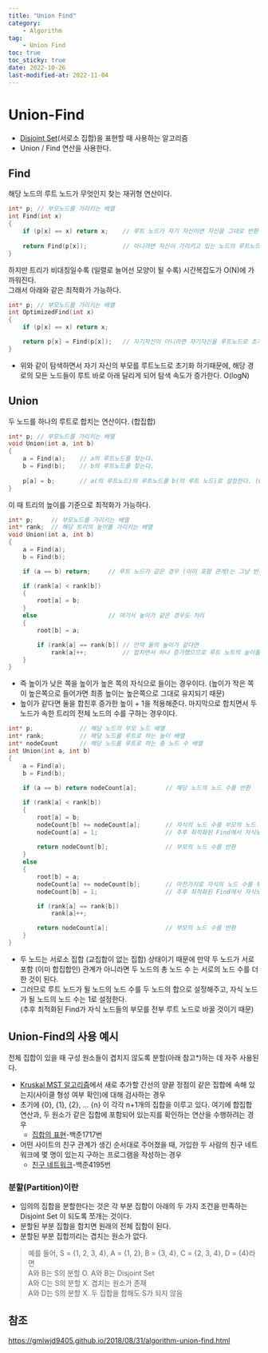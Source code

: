 ```yaml
---
title: "Union Find"
category:
    - Algorithm
tag:
    - Union Find
toc: true
toc_sticky: true
date: 2022-10-26
last-modified-at: 2022-11-04
---
```


# Union-Find
* [Disjoint Set]()(서로소 집합)을 표현할 때 사용하는 알고리즘
* Union / Find 연산을 사용한다.

## Find
해당 노드의 루트 노드가 무엇인지 찾는 재귀형 연산이다.
```c++
int* p; // 부모노드를 가리키는 배열
int Find(int x)
{
    if (p[x] == x) return x;    // 루트 노드가 자기 자신이면 자신을 그대로 반환
    
    return Find(p[x]);          // 아니라면 자신이 가리키고 있는 노드의 루트노드를 재귀적으로 탐색하여 반환
}
```
하지만 트리가 비대칭일수록 (일렬로 늘어선 모양이 될 수록) 시간복잡도가 O(N)에 가까워진다.   
그래서 아래와 같은 최적화가 가능하다.
```c++
int* p; // 부모노드를 가리키는 배열
int OptimizedFind(int x)
{
    if (p[x] == x) return x;

    return p[x] = Find(p[x]);   // 자기자신이 아니라면 자기자신을 루트노드로 초기화하고 반환
}
```
* 위와 같이 탐색하면서 자기 자신의 부모를 루트노드로 초기화 하기때문에, 해당 경로의 모든 노드들이 루트 바로 아래 달리게 되어 탐색 속도가 증가한다. O(logN)

## Union
두 노드를 하나의 루트로 합치는 연산이다. (합집합)
```c++
int* p; // 부모노드를 가리키는 배열
void Union(int a, int b)
{
    a = Find(a);    // a의 루트노드를 찾는다.
    b = Find(b);    // b의 루트노드를 찾는다.
    
    p[a] = b;       // a(의 루트노드)의 루트노드를 b(의 루트 노드)로 설정한다. (b의 자식 노드로 a가 들어간 셈)
}
```
이 때 트리의 높이를 기준으로 최적화가 가능하다.
```c++
int* p;     // 부모노드를 가리키는 배열
int* rank;  // 해당 트리의 높이를 가리키는 배열
void Union(int a, int b)
{
    a = Find(a);
    b = Find(b);

    if (a == b) return;     // 루트 노드가 같은 경우 (이미 포함 관계)는 그냥 반환

    if (rank[a] < rank[b])
    {
        root[a] = b;
    }
    else                    // 여기서 높이가 같은 경우도 처리
    {
        root[b] = a;

        if (rank[a] == rank[b]) // 만약 둘의 높이가 같다면
            rank[a]++;          // 합치면서 하나 증가했으므로 루트 노트의 높이를 증가 처리
    }
}
```

* 즉 높이가 낮은 쪽을 높이가 높은 쪽의 자식으로 들이는 경우이다.  (높이가 작은 쪽이 높은쪽으로 들어가면 최종 높이는 높은쪽으로 그대로 유지되기 때문)   
* 높이가 같다면 둘을 합친후 증가한 높이 + 1을 적용해준다.
마지막으로 합치면서 두 노드가 속한 트리의 전체 노드의 수를 구하는 경우이다.
```c++
int* p;             // 해당 노드의 부모 노드 배열
int* rank;          // 해당 노드를 루트로 하는 높이 배열
int* nodeCount      // 해당 노드를 루트로 하는 총 노드 수 배열
int Union(int a, int b)
{
    a = Find(a);
    b = Find(b);
    
    if (a == b) return nodeCount[a];        // 해당 노드의 노드 수를 반환

    if (rank[a] < rank[b])
    {
        root[a] = b;
        nodeCount[b] += nodeCount[a];       // 자식의 노드 수를 부모의 노드 수에 더해준다. (서로소 집합이기때문에 겹치는 부분이 없음)
        nodeCount[a] = 1;                   // 추후 최적화된 Find에서 자식노드들이 다 부모노드 밑으로 들어갈 것이기 때문에 자기 자신만 노드로 가짐
        
        return nodeCount[b];                // 부모의 노드 수를 반환
    }
    else
    {
        root[b] = a;
        nodeCount[a] += nodeCount[b];       // 마찬가지로 자식의 노드 수를 부모의 노드 수에 더해준다.
        nodeCount[b] = 1;                   // 추후 최적화된 Find에서 자식노드들이 다 부모노드 밑으로 들어갈 것이기 때문에 자기 자신만 노드로 가짐

        if (rank[a] == rank[b])
            rank[a]++;

        return nodeCount[a];                // 부모의 노드 수를 반환
    }
}
```
* 두 노드는 서로소 집합 (교집합이 없는 집합) 상태이기 때문에 만약 두 노드가 서로 포함 (이미 합집합인) 관계가 아니라면 두 노드의 총 노드 수 는 서로의 노드 수를 더한 것이 된다.
* 그러므로 루트 노드가 될 노드의 노드 수를 두 노드의 합으로 설정해주고, 자식 노드가 될 노드의 노드 수는 1로 설정한다.   
(추후 최적화된 Find가 자식 노드들의 부모를 전부 루트 노드로 바꿀 것이기 때문)

## Union-Find의 사용 예시
전체 집합이 있을 때 구성 원소들이 겹치지 않도록 분할(아래 참고*)하는 데 자주 사용된다.

* [Kruskal MST 알고리즘]()에서 새로 추가할 간선의 양끝 정점이 같은 집합에 속해 있는지(사이클 형성 여부 확인)에 대해 검사하는 경우
* 초기에 {0}, {1}, {2}, … {n} 이 각각 n+1개의 집합을 이루고 있다. 여기에 합집합 연산과, 두 원소가 같은 집합에 포함되어 있는지를 확인하는 연산을 수행하려는 경우
    * [집합의 표현](https://github.com/Sho1007/TIL/blob/main/Algorithm/Coding%20Test/BOJ/%5BBOJ%5D%201717.md)-백준1717번
* 어떤 사이트의 친구 관계가 생긴 순서대로 주어졌을 때, 가입한 두 사람의 친구 네트워크에 몇 명이 있는지 구하는 프로그램을 작성하는 경우
    * [친구 네트워크](https://github.com/Sho1007/TIL/blob/main/Algorithm/Coding%20Test/BOJ/%5BBOJ%5D%204195.md)-백준4195번

### <B>분할(Partition)</B>이란
* 임의의 집합을 분할한다는 것은 각 부분 집합이 아래의 두 가지 조건을 만족하는 Disjoint Set 이 되도록 쪼개는 것이다.   
* 분할된 부분 집합을 합치면 원래의 전체 집합이 된다.   
* 분할된 부분 집합끼리는 겹치는 원소가 없다.
> 예를 들어, S = {1, 2, 3, 4}, A = {1, 2}, B = {3, 4}, C = {2, 3, 4}, D = {4}라면   
A와 B는 S의 분할 O. A와 B는 Disjoint Set   
A와 C는 S의 분할 X. 겹치는 원소가 존재   
A와 D는 S의 분할 X. 두 집합을 합해도 S가 되지 않음   

## 참조
https://gmlwjd9405.github.io/2018/08/31/algorithm-union-find.html   